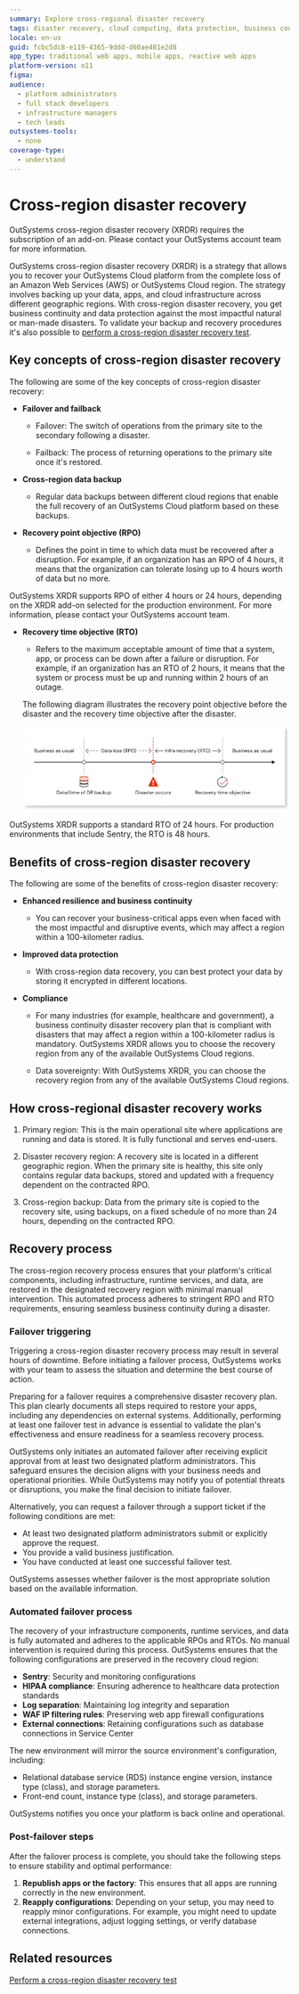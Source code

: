 ```yaml
---
summary: Explore cross-regional disaster recovery
tags: disaster recovery, cloud computing, data protection, business continuity, aws
locale: en-us
guid: fcbc5dc8-e119-4365-9ddd-d60ae481e2d8
app_type: traditional web apps, mobile apps, reactive web apps
platform-version: o11
figma:
audience:
  - platform administrators
  - full stack developers
  - infrastructure managers
  - tech leads
outsystems-tools:
  - none
coverage-type:
  - understand
---
```


# Cross-region disaster recovery

<div class="info" markdown="1">

OutSystems cross-region disaster recovery (XRDR) requires the subscription of an add-on. Please contact your OutSystems account team for more information.

</div>

OutSystems cross-region disaster recovery (XRDR) is a strategy that allows you to recover your OutSystems Cloud platform from the complete loss of an Amazon Web Services (AWS) or OutSystems Cloud region. The strategy involves backing up your data, apps, and cloud infrastructure across different geographic regions. With cross-region disaster recovery, you get business continuity and data protection against the most impactful natural or man-made disasters.
To validate your backup and recovery procedures it's also possible to [perform a cross-region disaster recovery test](disaster-recovery-test.md).

## Key concepts of cross-region disaster recovery

The following are some of the key concepts of cross-region disaster recovery:

* **Failover and failback**

    * Failover: The switch of operations from the primary site to the secondary following a disaster.

    * Failback: The process of returning operations to the primary site once it's restored.

* **Cross-region data backup**

    * Regular data backups between different cloud regions that enable the full recovery of an OutSystems Cloud platform based on these backups.

* **Recovery point objective (RPO)**

    * Defines the point in time to which data must be recovered after a disruption. For example, if an organization has an RPO of 4 hours, it means that the organization can tolerate losing up to 4 hours worth of data but no more.

<div class="info" markdown="1">

OutSystems XRDR supports RPO of either 4 hours or 24 hours, depending on the XRDR add-on selected for the production environment. For more information, please contact your OutSystems account team.

</div>

* **Recovery time objective (RTO)**

    * Refers to the maximum acceptable amount of time that a system, app, or process can be down after a failure or disruption. For example, if an organization has an RTO of 2 hours, it means that the system or process must be up and running within 2 hours of an outage.

    The following diagram illustrates the recovery point objective before the disaster and the recovery time objective after the disaster.

    ![Diagram illustrating the recovery point objective before the disaster and the recovery time objective after the disaster.](images/recovery-time-point-objective-diag.png "Recovery point objective and recovery time objective diagram")

<div class="info" markdown="1">

OutSystems XRDR supports a standard RTO of 24 hours. For production environments that include Sentry, the RTO is 48 hours.

</div>

## Benefits of cross-region disaster recovery

The following are some of the benefits of cross-region disaster recovery:

* **Enhanced resilience and business continuity**

    * You can recover your business-critical apps even when faced with the most impactful and disruptive events, which may affect a region within a 100-kilometer radius.

* **Improved data protection**

    * With cross-region data recovery, you can best protect your data by storing it encrypted in different locations.

* **Compliance**

    * For many industries (for example, healthcare and government), a business continuity disaster recovery plan that is compliant with disasters that may affect a region within a 100-kilometer radius is mandatory. OutSystems XRDR allows you to choose the recovery region from any of the available OutSystems Cloud regions.

    * Data sovereignty: With OutSystems XRDR, you can choose the recovery region from any of the available OutSystems Cloud regions.

## How cross-regional disaster recovery works

1. Primary region: This is the main operational site where applications are running and data is stored. It is fully functional and serves end-users.

1. Disaster recovery region: A recovery site is located in a different geographic region. When the primary site is healthy, this site only contains regular data backups, stored and updated with a frequency dependent on the contracted RPO.

1. Cross-region backup: Data from the primary site is copied to the recovery site, using backups, on a fixed schedule of no more than 24 hours, depending on the contracted RPO.

## Recovery process

The cross-region recovery process ensures that your platform's critical components, including infrastructure, runtime services, and data, are restored in the designated recovery region with minimal manual intervention. This automated process adheres to stringent RPO and RTO requirements, ensuring seamless business continuity during a disaster.

### Failover triggering

Triggering a cross-region disaster recovery process may result in several hours of downtime. Before initiating a failover process, OutSystems works with your team to assess the situation and determine the best course of action.

Preparing for a failover requires a comprehensive disaster recovery plan. This plan clearly documents all steps required to restore your apps, including any dependencies on external systems. Additionally, performing at least one failover test in advance is essential to validate the plan's effectiveness and ensure readiness for a seamless recovery process.

OutSystems only initiates an automated failover after receiving explicit approval from at least two designated platform administrators. This safeguard ensures the decision aligns with your business needs and operational priorities. While OutSystems may notify you of potential threats or disruptions, you make the final decision to initiate failover.

Alternatively, you can request a failover through a support ticket if the following conditions are met:

* At least two designated platform administrators submit or explicitly approve the request.
* You provide a valid business justification.
* You have conducted at least one successful failover test.

OutSystems assesses whether failover is the most appropriate solution based on the available information.

### Automated failover process

The recovery of your infrastructure components, runtime services, and data is fully automated and adheres to the applicable RPOs and RTOs. No manual intervention is required during this process. OutSystems ensures that the following configurations are preserved in the recovery cloud region:

* **Sentry**: Security and monitoring configurations
* **HIPAA compliance**: Ensuring adherence to healthcare data protection standards
* **Log separation**: Maintaining log integrity and separation
* **WAF IP filtering rules**: Preserving web app firewall configurations
* **External connections**: Retaining configurations such as database connections in Service Center

The new environment will mirror the source environment's configuration, including:

* Relational database service (RDS) instance engine version, instance type (class), and storage parameters.
* Front-end count, instance type (class), and storage parameters.

OutSystems notifies you once your platform is back online and operational.

### Post-failover steps

After the failover process is complete, you should take the following steps to ensure stability and optimal performance:

1. **Republish apps or the factory**: This ensures that all apps are running correctly in the new environment.
1. **Reapply configurations**: Depending on your setup, you may need to reapply minor configurations. For example, you might need to update external integrations, adjust logging settings, or verify database connections.

## Related resources

[Perform a cross-region disaster recovery test](disaster-recovery-test.md)
